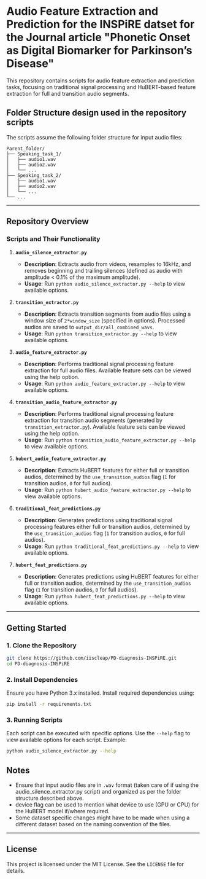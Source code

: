 # Audio Feature Extraction and Prediction for the INSPiRE datset for the Journal article "Phonetic Onset as Digital Biomarker for Parkinson’s Disease"

This repository contains scripts for audio feature extraction and prediction tasks, focusing on traditional signal processing and HuBERT-based feature extraction for full and transition audio segments.


## Folder Structure design used in the repository scripts

The scripts assume the following folder structure for input audio files:

```
Parent_folder/
├── Speaking_task_1/
│   ├── audio1.wav
│   ├── audio2.wav
│   └── ...
├── Speaking_task_2/
│   ├── audio1.wav
│   ├── audio2.wav
│   └── ...
└── ...
```
---

## Repository Overview

### Scripts and Their Functionality

1. **`audio_silence_extractor.py`**
   - **Description**: Extracts audio from videos, resamples to 16kHz, and removes beginning and trailing silences (defined as audio with amplitude < 0.1% of the maximum amplitude).
   - **Usage**: Run `python audio_silence_extractor.py --help` to view available options.

2. **`transition_extractor.py`**
   - **Description**: Extracts transition segments from audio files using a window size of `2*window_size` (specified in options). Processed audios are saved to `output_dir/all_combined_wavs`.
   - **Usage**: Run `python transition_extractor.py --help` to view available options.

3. **`audio_feature_extractor.py`**
   - **Description**: Performs traditional signal processing feature extraction for full audio files. Available feature sets can be viewed using the help option.
   - **Usage**: Run `python audio_feature_extractor.py --help` to view available options.

4. **`transition_audio_feature_extractor.py`**
   - **Description**: Performs traditional signal processing feature extraction for transition audio segments (generated by `transition_extractor.py`). Available feature sets can be viewed using the help option.
   - **Usage**: Run `python transition_audio_feature_extractor.py --help` to view available options.

5. **`hubert_audio_feature_extractor.py`**
   - **Description**: Extracts HuBERT features for either full or transition audios, determined by the `use_transition_audios` flag (`1` for transition audios, `0` for full audios).
   - **Usage**: Run `python hubert_audio_feature_extractor.py --help` to view available options.

6. **`traditional_feat_predictions.py`**
   - **Description**: Generates predictions using traditional signal processing features either full or transition audios, determined by the `use_transition_audios` flag (`1` for transition audios, `0` for full audios).
   - **Usage**: Run `python traditional_feat_predictions.py --help` to view available options.

7. **`hubert_feat_predictions.py`**
   - **Description**: Generates predictions using HuBERT features for either full or transition audios, determined by the `use_transition_audios` flag (`1` for transition audios, `0` for full audios).
   - **Usage**: Run `python hubert_feat_predictions.py --help` to view available options.

---

## Getting Started

### 1. Clone the Repository

```bash
git clone https://github.com/iiscleap/PD-diagnosis-INSPiRE.git
cd PD-diagnosis-INSPiRE
```

### 2. Install Dependencies

Ensure you have Python 3.x installed. Install required dependencies using:

```bash
pip install -r requirements.txt
```

### 3. Running Scripts

Each script can be executed with specific options. Use the `--help` flag to view available options for each script. Example:

```bash
python audio_silence_extractor.py --help
```

## Notes

- Ensure that input audio files are in `.wav` format (taken care of if using the audio_silence_extractor.py script) and organized as per the folder structure described above.
- device flag can be used to mention what device to use (GPU or CPU) for the HuBERT model if/where required.
- Some dataset specific changes might have to be made when using a different dataset based on the naming convention of the files.

---

## License

This project is licensed under the MIT License. See the `LICENSE` file for details.
